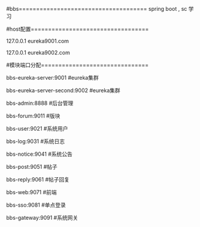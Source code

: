 #bbs=====================================
spring boot , sc 学习


#host配置==================================

127.0.0.1 eureka9001.com

127.0.0.1 eureka9002.com





#模块端口分配===============================

bbs-eureka-server:9001          #eureka集群

bbs-eureka-server-second:9002   #eureka集群

bbs-admin:8888                  #后台管理

bbs-forum:9011                  #版块

bbs-user:9021                   #系统用户
    
bbs-log:9031                    #系统日志

bbs-notice:9041                 #系统公告

bbs-post:9051                   #帖子

bbs-reply:9061                  #帖子回复

bbs-web:9071                    #前端

bbs-sso:9081                    #单点登录

bbs-gateway:9091                #系统网关

